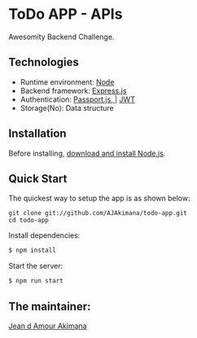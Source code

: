 # ToDo APP - APIs

Awesomity Backend Challenge.

## Technologies

- Runtime environment: [Node](https://nodejs.org/)
- Backend framework: [Express.js](https://expressjs.com/)
- Authentication: [Passport.js, ](https://expressjs.com/) | [JWT](https://jwt.io/)
- Storage(No): Data structure

## Installation

Before installing, [download and install Node.js](https://nodejs.org/en/download/).

## Quick Start

The quickest way to setup the app is as shown below:

```
git clone git://github.com/AJAkimana/todo-app.git
cd todo-app
```

Install dependencies:

```bash
$ npm install
```

Start the server:

```bash
$ npm run start
```

## The maintainer:

[Jean d Amour Akimana](https://profile.akimanaja.com)
